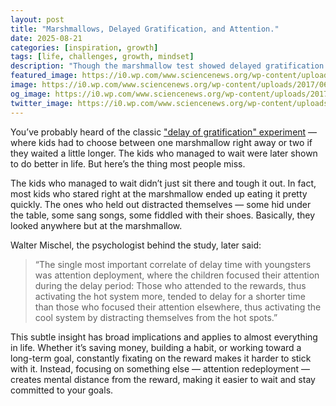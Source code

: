 ```yaml
---
layout: post
title: "Marshmallows, Delayed Gratification, and Attention."
date: 2025-08-21
categories: [inspiration, growth]
tags: [life, challenges, growth, mindset]
description: "Though the marshmallow test showed delayed gratification to be crucial for success, in practice it’s attention deployment—how we manage our focus—that makes it work."
featured_image: https://i0.wp.com/www.sciencenews.org/wp-content/uploads/2017/06/061617_BB_marshmallow-test_main.jpg
image: https://i0.wp.com/www.sciencenews.org/wp-content/uploads/2017/06/061617_BB_marshmallow-test_main.jpg
og_image: https://i0.wp.com/www.sciencenews.org/wp-content/uploads/2017/06/061617_BB_marshmallow-test_main.jpg
twitter_image: https://i0.wp.com/www.sciencenews.org/wp-content/uploads/2017/06/061617_BB_marshmallow-test_main.jpg
---
```


You’ve probably heard of the classic ["delay of gratification" experiment](https://en.wikipedia.org/wiki/Stanford_marshmallow_experiment) — where kids had to choose between one marshmallow right away or two if they waited a little longer. The kids who managed to wait were later shown to do better in life. But here’s the thing most people miss.

The kids who managed to wait didn’t just sit there and tough it out. In fact, most kids who stared right at the marshmallow ended up eating it pretty quickly. The ones who held out distracted themselves — some hid under the table, some sang songs, some fiddled with their shoes. Basically, they looked anywhere but at the marshmallow.

Walter Mischel, the psychologist behind the study, later said:

> “The single most important correlate of delay time with youngsters was attention deployment, where the children focused their attention during the delay period: Those who attended to the rewards, thus activating the hot system more, tended to delay for a shorter time than those who focused their attention elsewhere, thus activating the cool system by distracting themselves from the hot spots.”

This subtle insight has broad implications and applies to almost everything in life. Whether it’s saving money, building a habit, or working toward a long-term goal, constantly fixating on the reward makes it harder to stick with it. Instead, focusing on something else — attention redeployment — creates mental distance from the reward, making it easier to wait and stay committed to your goals.
